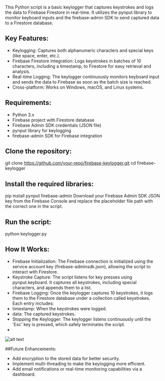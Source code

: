 This Python script is a basic keylogger that captures keystrokes and logs the data to Firebase Firestore in real-time. It utilizes the pynput library to monitor keyboard inputs and the firebase-admin SDK to send captured data to a Firestore database.

## Key Features:
* Keylogging: Captures both alphanumeric characters and special keys (like space, enter, etc.).
* Firebase Firestore Integration: Logs keystrokes in batches of 10 characters, including a timestamp, to Firestore for easy retrieval and analysis.
* Real-time Logging: The keylogger continuously monitors keyboard input and sends the data to Firebase as soon as the batch size is reached.
* Cross-platform: Works on Windows, macOS, and Linux systems.
  
## Requirements:
* Python 3.x
* Firebase project with Firestore database
* Firebase Admin SDK credentials (JSON file)
* pynput library for keylogging
* firebase-admin SDK for Firebase integration

## Clone the repository:

git clone https://github.com/your-repo/firebase-keylogger.git
cd firebase-keylogger

## Install the required libraries:

pip install pynput firebase-admin
Download your Firebase Admin SDK JSON key from the Firebase Console and replace the placeholder file path with the correct one in the script.

## Run the script:
python keylogger.py
## How It Works:
* Firebase Initialization: The Firebase connection is initialized using the service account key (firebase-adminsdk.json), allowing the script to interact with Firestore.
* Keystroke Capture: The script listens for key presses using pynput.keyboard. It captures all keystrokes, including special characters, and appends them to a list.
* Firebase Logging: Once the keylogger captures 10 keystrokes, it logs them to the Firestore database under a collection called keystrokes. Each entry includes:
* timestamp: When the keystrokes were logged.
* data: The captured keystrokes.
* Stopping the Keylogger: The keylogger listens continuously until the 'Esc' key is pressed, which safely terminates the script.
* 
![alt text](https://i.ibb.co/Hd4pSC7/Screenshot-4.png)

##Future Enhancements:
* Add encryption to the stored data for better security.
* Implement multi-threading to make the keylogging more efficient.
* Add email notifications or real-time monitoring capabilities via a dashboard.
